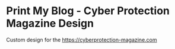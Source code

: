 # Print My Blog - Cyber Protection Magazine Design
Custom design for the https://cyberprotection-magazine.com